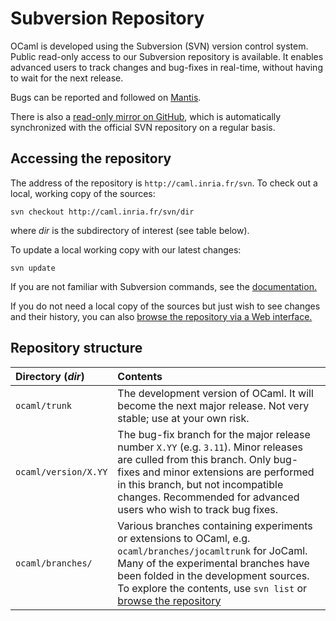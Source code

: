 <!-- ((! set title Subversion Repo !)) -->

# Subversion Repository
OCaml is developed using the Subversion (SVN) version control system.
Public read-only access to our Subversion repository is available. It
enables advanced users to track changes and bug-fixes in real-time,
without having to wait for the next release.

Bugs can be reported and followed on
[Mantis](http://caml.inria.fr/mantis/).

There is also a [read-only mirror on
GitHub](https://github.com/ocaml/ocaml), which is automatically
synchronized with the official SVN repository on a regular basis.

## Accessing the repository
The address of the repository is `http://caml.inria.fr/svn`. To check
out a local, working copy of the sources:

```
svn checkout http://caml.inria.fr/svn/dir
```
where *dir* is the subdirectory of interest (see table below).

To update a local working copy with our latest changes:

```
svn update
```
If you are not familiar with Subversion commands, see the
[documentation.](http://svnbook.red-bean.com/)

If you do not need a local copy of the sources but just wish to see
changes and their history, you can also [browse the repository via a Web
interface.](http://caml.inria.fr/cgi-bin/viewvc.cgi)

## Repository structure


<table>
<thead>
<tr class="header">
<th align="left">Directory (<em>dir</em>)</th>
<th align="left">Contents</th>
</tr>
</thead>
<tbody>
<tr class="odd">
<td align="left"><code>ocaml/trunk</code></td>
<td align="left">The development version of OCaml. It will become the next major release. Not very stable; use at your own risk.</td>
</tr>
<tr class="even">
<td align="left"><code>ocaml/version/X.YY</td>
<td align="left">The bug-fix branch for the major release number <code>X.YY</code> (e.g. <code>3.11</code>). Minor releases are culled from this branch. Only bug-fixes and minor extensions are performed in this branch, but not incompatible changes. Recommended for advanced users who wish to track bug fixes.</td>
</tr>
<tr class="odd">
<td align="left"><code>ocaml/branches/</code></td>
<td align="left">Various branches containing experiments or extensions to OCaml, e.g. <code>ocaml/branches/jocamltrunk</code> for JoCaml. Many of the experimental branches have been folded in the development sources. To explore the contents, use <code>svn list</code> or <a href="http://caml.inria.fr/cgi-bin/viewvc.cgi/ocaml/branches/">browse the repository</a></td>
</tr>
</tbody>
</table>


